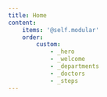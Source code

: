 ```yaml
---
title: Home
content:
    items: '@self.modular'
    order:
        custom:
            - _hero
            - _welcome
            - _departments
            - _doctors
            - _steps
---
```


